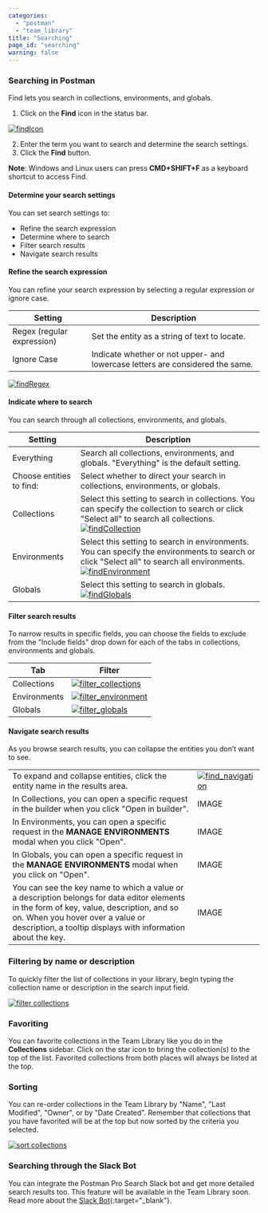 ```yaml
---
categories:
  - "postman"
  - "team_library"
title: "Searching"
page_id: "searching"
warning: false
---
```


### Searching in Postman
Find lets you search in collections, environments, and globals. 

1. Click on the **Find** icon in the status bar. 

[![findIcon](https://s3.amazonaws.com/postman-static-getpostman-com/postman-docs/Find_icon2.png)](https://s3.amazonaws.com/postman-static-getpostman-com/postman-docs/Find_icon2.png)

2. Enter the term you want to search and determine the search settings.
3. Click the **Find** button.

**Note**: Windows and Linux users can press **CMD+SHIFT+F** as a keyboard shortcut to access Find.

#### Determine your search settings
You can set search settings to:
* Refine the search expression
* Determine where to search
* Filter search results
* Navigate search results

#### Refine the search expression
You can refine your search expression by selecting a regular expression or ignore case. 

| **Setting**  | **Description** |
| --- | --- |
| Regex (regular expression) | Set the entity as a string of text to locate.  |
| Ignore Case| Indicate whether or not upper- and lowercase letters are considered the same. |

[![findRegex](https://s3.amazonaws.com/postman-static-getpostman-com/postman-docs/Find_regex1.png)](https://s3.amazonaws.com/postman-static-getpostman-com/postman-docs/Find_regex1.png)

#### Indicate where to search
You can search through all collections, environments, and globals.

| **Setting**  | **Description** |
| --- | --- |
| Everything| Search all collections, environments, and globals. "Everything" is the default setting.  |
| Choose entities to find:| Select whether to direct your search in collections, environments, or globals. |
| Collections | Select this setting to search in collections. You can specify the collection to search or click "Select all" to search all collections.<br> [![findCollection](https://s3.amazonaws.com/postman-static-getpostman-com/postman-docs/Find_searchCollections.jpg)](https://s3.amazonaws.com/postman-static-getpostman-com/postman-docs/Find_searchCollections.jpg) |
| Environments| Select this setting to search in environments. You can specify the environments to search or click "Select all" to search all environments.<br>   [![findEnvironment](https://s3.amazonaws.com/postman-static-getpostman-com/postman-docs/Find_environments.jpeg)](https://s3.amazonaws.com/postman-static-getpostman-com/postman-docs/Find_environments.jpeg)|
| Globals| Select this setting to search in globals. <br> [![findGlobals](https://s3.amazonaws.com/postman-static-getpostman-com/postman-docs/Find_globals.jpeg)](https://s3.amazonaws.com/postman-static-getpostman-com/postman-docs/Find_globals.jpeg) |


#### Filter search results
To narrow results in specific fields, you can choose the fields to exclude from the "Include fields" drop down for each of the tabs in collections, environments and globals.

| **Tab**  | **Filter** |
| --- | --- |
| Collections| [![filter_collections](https://s3.amazonaws.com/postman-static-getpostman-com/postman-docs/Filter_collections.png)](https://s3.amazonaws.com/postman-static-getpostman-com/postman-docs/Filter_collections.png) |
| Environments| [![filter_environment](https://s3.amazonaws.com/postman-static-getpostman-com/postman-docs/Find_environments_filter_1.jpeg)](https://s3.amazonaws.com/postman-static-getpostman-com/postman-docs/Find_environments_filter_1.jpeg) |
| Globals |  [![filter_globals](https://s3.amazonaws.com/postman-static-getpostman-com/postman-docs/Find_globals_filter_2.jpeg)](https://s3.amazonaws.com/postman-static-getpostman-com/postman-docs/Find_globals_filter_2.jpeg)   |

#### Navigate search results
As you browse search results, you can collapse the entities you don’t want to see.

|  |  |
| --- | --- |
| To expand and collapse entities, click the entity name in the results area.| [![find_navigation](https://s3.amazonaws.com/postman-static-getpostman-com/postman-docs/Find_navigatingResults.jpeg)](https://s3.amazonaws.com/postman-static-getpostman-com/postman-docs/Find_navigatingResults.jpeg) |
| In Collections, you can open a specific request in the builder when you click "Open in builder". | IMAGE |
| In Environments, you can open a specific request in the **MANAGE ENVIRONMENTS** modal when you click "Open". |  IMAGE  |
| In Globals, you can open a specific request in the **MANAGE ENVIRONMENTS** modal when you click on "Open". |  IMAGE  |
| You can see the key name to which a value or a description belongs for data editor elements in the form of key, value, description, and so on. When you hover over a value or description, a tooltip displays with information about the key.  |  IMAGE  |

### Filtering by name or description

To quickly filter the list of collections in your library, begin typing the collection name or description in the search input field.

[![filter collections](https://s3.amazonaws.com/postman-static-getpostman-com/postman-docs/teamLibraryFilter.png)](https://s3.amazonaws.com/postman-static-getpostman-com/postman-docs/teamLibraryFilter.png)

### Favoriting

You can favorite collections in the Team Library like you do in the **Collections** sidebar. Click on the star icon to bring the collection(s) to the top of the list. Favorited collections from both places will always be listed at the top.

### Sorting

You can re-order collections in the Team Library by "Name", "Last Modified", "Owner", or by "Date Created". Remember that collections that you have favorited will be at the top but now sorted by the criteria you selected.

[![sort collections](https://s3.amazonaws.com/postman-static-getpostman-com/postman-docs/teamLibrarySort.png)](https://s3.amazonaws.com/postman-static-getpostman-com/postman-docs/teamLibrarySort.png)

### Searching through the Slack Bot

You can integrate the Postman Pro Search Slack bot and get more detailed search results too. This feature will be available in the Team Library soon. Read more about the [Slack Bot](http://blog.getpostman.com/2015/09/24/api-integrations-using-postman-building-a-slack-channel-bot/){:target="_blank"}.
